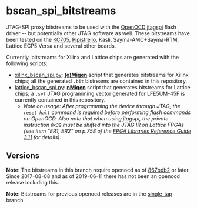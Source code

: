 # bscan_spi_bitstreams

JTAG-SPI proxy bitstreams to be used with the [OpenOCD](http://openocd.org/) [jtagspi](https://github.com/ntfreak/openocd/blob/master/src/flash/nor/jtagspi.c) flash driver -- but potentially other JTAG software as well. These bitstreams have been tested on the [KC705](https://github.com/ntfreak/openocd/blob/master/tcl/board/kc705.cfg), [Pipistrello](https://github.com/ntfreak/openocd/blob/master/tcl/board/pipistrello.cfg), Kasli, Sayma-AMC+Sayma-RTM, Lattice ECP5 Versa and several other boards.

Currently, bitstreams for Xilinx and Lattice chips are generated with the following scripts:

* [xilinx_bscan_spi.py](xilinx_bscan_spi.py): [**(o)Migen**](https://github.com/m-labs/migen/) script that generates bitstreams for Xilinx chips; all the generated `.bit` bistreams are contained in this repository.
* [lattice_bscan_spi.py](lattice_bscan_spi.py): [**nMigen**](https://github.com/m-labs/nmigen/) script that generates bitstreams for Lattice chips; a `.svf` JTAG programming vector generated for LFE5UM-45F is currently contained in this repository.
  * _Note on usage: After programming the device through JTAG, the `reset halt` command is required before performing flash commands on OpenOCD. Also note that when using jtagspi, the private instruction `0x32` must be shifted into the JTAG IR on Lattice FPGAs (see item "ER1, ER2" on p.758 of the [FPGA Libraries Reference Guide 3.11](http://www.latticesemi.com/view_document?document_id=52656) for details)._

## Versions

**Note**: The bitstreams in this branch require openocd as of [867bdb2](https://github.com/ntfreak/openocd/tree/867bdb2e9248a974f7db0a99fbe5d2dd8b46d25d) or later.
Since 2017-08-08 and as of 2019-06-11 there has not been an openocd release including this.

**Note**: Bitstreams for previous openocd releases are in the [single-tap](https://github.com/quartiq/bscan_spi_bitstreams/commits/single-tap)
branch.